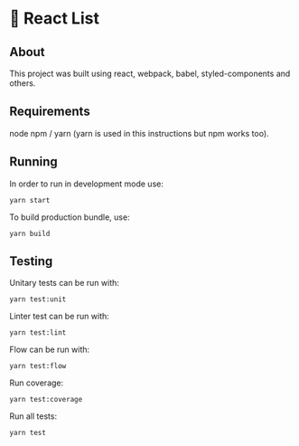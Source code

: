 # 🚀 React List

## About
This project was built using react, webpack, babel, styled-components and others.

## Requirements
node
npm / yarn (yarn is used in this instructions but npm works too).

## Running
In order to run in development mode use:
```
yarn start
```

To build production bundle, use:
```
yarn build
```

## Testing
Unitary tests can be run with:
```
yarn test:unit
```

Linter test can be run with:
```
yarn test:lint
```

Flow can be run with:
```
yarn test:flow
```

Run coverage:
```
yarn test:coverage
```

Run all tests:
```
yarn test
```
